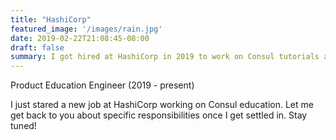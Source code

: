 ```yaml
---
title: "HashiCorp"
featured_image: '/images/rain.jpg'
date: 2019-02-22T21:08:45-08:00
draft: false
summary: I got hired at HashiCorp in 2019 to work on Consul tutorials and documentation. Now I run the Terraform Education team, who make the content at learn.hashicorp.com/terraform. 
---
```


Product Education Engineer (2019 - present)

I just stared a new job at HashiCorp working on Consul education. Let me get back to you about specific responsibilities once I get settled in. Stay tuned!
